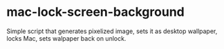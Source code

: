 # mac-lock-screen-background
Simple script that generates pixelized image, sets it as desktop wallpaper, locks Mac, sets walpaper back on unlock.
